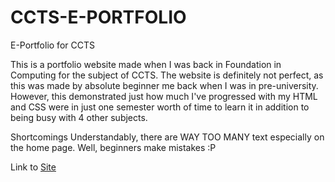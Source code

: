# CCTS-E-PORTFOLIO
E-Portfolio for CCTS

This is a portfolio website made when I was back in Foundation in Computing for the subject of CCTS. The website is definitely not perfect, as this was made by absolute beginner me back when I was in pre-university. 
However, this demonstrated just how much I've progressed with my HTML and CSS were in just one semester worth of time to learn it in addition to being busy with 4 other subjects. 

Shortcomings
Understandably, there are WAY TOO MANY text especially on the home page. Well, beginners make mistakes :P

Link to [Site](https://whoongziwei-ccts.netlify.app)
